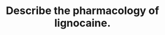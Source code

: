 ---
title: "Describe the pharmacology of lignocaine."
entityType: SAQ
exam: PEX
college: CICM
year: 2019
sitting: A
question: 1
passRate: 16
EC_expectedDomains:
- "Comprehensive answers included uses (including antiarrhythmic action and a role in analgesia), physical properties and preparations, pharmacodynamics and pharmacokinetics. Its mode of action should also have been described."
EC_errorsCommon:
- "Many candidates focussed on toxicity and its management but provided little information on pharmacodynamics and pharmacokinetics, commonly omitting factors which affect its systemic absorption. Other common omissions were the dose required for its local anaesthetic effect and for its antiarrhythmic effect."
---